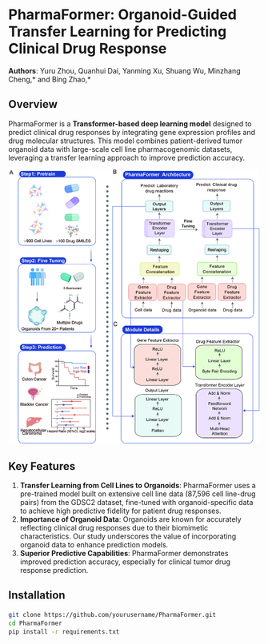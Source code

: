 # PharmaFormer: Organoid-Guided Transfer Learning for Predicting Clinical Drug Response

**Authors**: Yuru Zhou, Quanhui Dai, Yanming Xu, Shuang Wu, Minzhang Cheng,* and Bing Zhao,*

## Overview

PharmaFormer is a **Transformer-based deep learning model** designed to predict clinical drug responses by integrating gene expression profiles and drug molecular structures. This model combines patient-derived tumor organoid data with large-scale cell line pharmacogenomic datasets, leveraging a transfer learning approach to improve prediction accuracy.

<p align="center">
  <img src="Schematic of the PharmaFormer model.jpg" alt="PharmaFormer Architecture" width="500"/>
</p>

## Key Features

1. **Transfer Learning from Cell Lines to Organoids**: PharmaFormer uses a pre-trained model built on extensive cell line data (87,596 cell line-drug pairs) from the GDSC2 dataset, fine-tuned with organoid-specific data to achieve high predictive fidelity for patient drug responses.
2. **Importance of Organoid Data**: Organoids are known for accurately reflecting clinical drug responses due to their biomimetic characteristics. Our study underscores the value of incorporating organoid data to enhance prediction models.
3. **Superior Predictive Capabilities**: PharmaFormer demonstrates improved prediction accuracy, especially for clinical tumor drug response prediction.

## Installation

```bash
git clone https://github.com/yourusername/PharmaFormer.git
cd PharmaFormer
pip install -r requirements.txt

